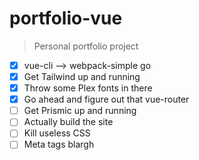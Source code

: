 # portfolio-vue

> Personal portfolio project

* [x] vue-cli --> webpack-simple go
* [x] Get Tailwind up and running
* [x] Throw some Plex fonts in there
* [x] Go ahead and figure out that vue-router
* [ ] Get Prismic up and running
* [ ] Actually build the site
* [ ] Kill useless CSS
* [ ] Meta tags blargh
